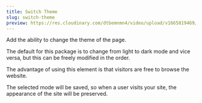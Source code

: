 ```yaml
---
title: Switch Theme
slug: switch-theme
preview: https://res.cloudinary.com/dtbemnmn4/video/upload/v1665819469/theme_ntmr5y.mp4
---
```


Add the ability to change the theme of the page.

The default for this package is to change from light to dark mode and vice versa, but this can be freely modified in the order.

The advantage of using this element is that visitors are free to browse the website.

The selected mode will be saved, so when a user visits your site, the appearance of the site will be preserved.
